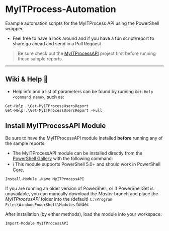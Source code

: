 # MyITProcess-Automation

Example automation scripts for the MyITProcess API using the PowerShell wrapper.

- Feel free to have a look around and if you have a fun script\report to share go ahead and send in a Pull Request
> Be sure check out the [MyITProcessAPI](https://github.com/Celerium/MyITProcess-PowerShellWrapper) project first before running these sample reports.

---

## Wiki & Help :blue_book:

  - Help info and a list of parameters can be found by running `Get-Help <command name>`, such as:

```posh
Get-Help .\Get-MyITProcessUsersReport
Get-Help .\Get-MyITProcessUsersReport -Full
```

## Install MyITProcessAPI Module

Be sure to have the MyITProcessAPI module installed **before** running any of the sample reports.
- The MyITProcessAPI module can be installed directly from the [PowerShell Gallery](https://www.powershellgallery.com/packages/MyITProcessAPI) with the following command:
- :information_source: This module supports PowerShell 5.0+ and should work in PowerShell Core.
```posh
Install-Module -Name MyITProcessAPI
```

If you are running an older version of PowerShell, or if PowerShellGet is unavailable, you can manually download the *Master* branch and place the *MyITProcessAPI* folder into the (default) `C:\Program Files\WindowsPowerShell\Modules` folder.

After installation (by either methods), load the module into your workspace:

```posh
Import-Module MyITProcessAPI
```